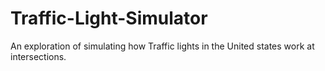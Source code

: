 # Traffic-Light-Simulator
An exploration of simulating how Traffic lights in the United states work at intersections.
